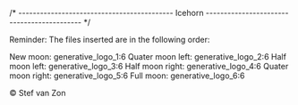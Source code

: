 /* ------------------------------------------- Icehorn ------------------------------------------- */

Reminder: The files inserted are in the following order:
  
New     moon:         generative_logo_1:6
Quater  moon left:    generative_logo_2:6
Half    moon left:    generative_logo_3:6
Half    moon right:   generative_logo_4:6
Quater  moon right:   generative_logo_5:6
Full    moon:         generative_logo_6:6  

© Stef van Zon
